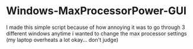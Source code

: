 # Windows-MaxProcessorPower-GUI
 I made this simple script because of how annoying it was to go through 3 different windows anytime i wanted to change the max processor settings (my laptop overheats a lot okay... don't judge)
